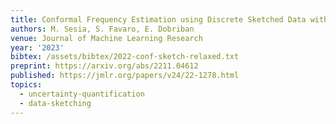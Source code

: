 ```yaml
---
title: Conformal Frequency Estimation using Discrete Sketched Data with Coverage for Distinct Queries
authors: M. Sesia, S. Favaro, E. Dobriban
venue: Journal of Machine Learning Research
year: '2023'
bibtex: /assets/bibtex/2022-conf-sketch-relaxed.txt
preprint: https://arxiv.org/abs/2211.04612
published: https://jmlr.org/papers/v24/22-1278.html
topics:
  - uncertainty-quantification
  - data-sketching
---
```

